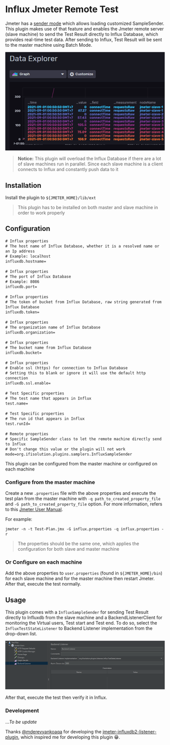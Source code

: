 # Influx Jmeter Remote Test

Jmeter has a [sender mode](https://jmeter.apache.org/usermanual/remote-test.html#sendermode) which allows loading 
customized SampleSender. This plugin makes use of that feature and enables the Jmeter remote server (slave machine) 
to send the Test Result directly to Influx Database, which provides real-time test data. After sending to Influx, 
Test Result will be sent to the master machine using Batch Mode.

![jmeter_remote](https://github.com/vanduc2514/jmeter-influxdb2-remote/raw/master/image/jmeter_slave.png)

> **Notice:** This plugin will overload the Influx Database if there are a lot of slave machines run in parallel.
Since each slave machine is a client connects to Influx and constantly push data to it

## Installation

Install the plugin to `${JMETER_HOME}/lib/ext` 

> This plugin has to be installed on both master and slave machine in order to work properly

## Configuration

```properties
# Influx properties
# The host name of Influx Database, whether it is a resolved name or an Ip address
# Example: localhost
influxdb.hostname=

# Influx properties
# The port of Influx Database
# Example: 8086
influxdb.port=

# Influx properties
# The token of bucket from Influx Database, raw string generated from Influx Database
influxdb.token=

# Influx properties
# The organization name of Influx Database
influxdb.organization=

# Influx properties
# The bucket name from Influx Database
influxdb.bucket=

# Influx properties
# Enable ssl (https) for connection to Influx Database
# Setting this to blank or ignore it will use the default http connection
influxdb.ssl.enable=

# Test Specific properties
# The test name that appears in Influx
test.name=

# Test Specific properties
# The run id that appears in Influx
test.runId=

# Remote properties
# Specific SampleSender class to let the remote machine directly send to Influx
# Don't change this value or the plugin will not work
mode=org.ifisolution.plugins.samplers.InfluxSampleSender
```

This plugin can be configured from the master machine or configured on each machine

### Configure from the master machine

Create a new `.properties` file with the above properties and execute the test plan from the master machine with
`-q path_to_created_property_file` and `-G path_to_created_property_file` option. For more information, refers
to this [Jmeter User Manual](https://jmeter.apache.org/usermanual/get-started.html#override).

For example:

```shell
jmeter -n -t Test-Plan.jmx -G influx.properties -q influx.properties -r

```

> The properties should be the same one, which applies the configuration for both slave and master machine

### Or Configure on each machine

Add the above properties to `user.properties` (found in `${JMETER_HOME}/bin`) for each slave machine
and for the master machine then restart Jmeter. After that, execute the test normally.

## Usage

This plugin comes with a `InfluxSampleSender` for sending Test Result directly to Influxdb from the slave machine 
and a BackendListenerClient for monitoring the Virtual users, Test start and Test end. To do so, select the 
`InfluxTestStateListener` to Backend Listener implementation from the drop-down list.

![jmeter](https://github.com/vanduc2514/jmeter-influxdb2-remote/raw/master/image/jmeter.png)

After that, execute the test then verify it in Influx.

### Development

..._To be update_

Thanks [@mderevyankoaqa](https://github.com/mderevyankoaqa) for developing the
[jmeter-influxdb2-listener-plugin](https://github.com/mderevyankoaqa/jmeter-influxdb2-listener-plugin),
which inspired me for developing this plugin 😁.